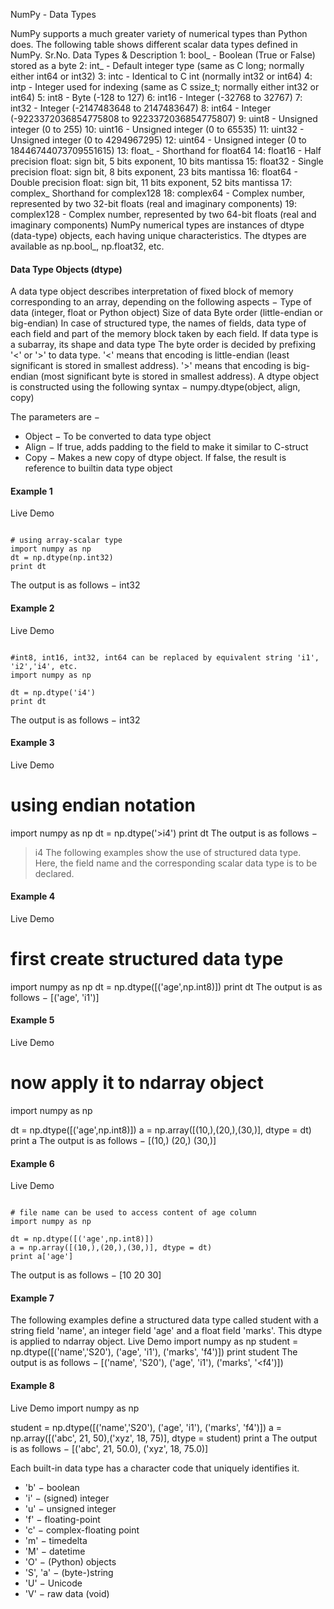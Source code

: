 
NumPy - Data Types

NumPy supports a much greater variety of numerical types than Python does. The following table shows different scalar data types defined in NumPy.
Sr.No.
Data Types & Description
1: bool_ -  Boolean (True or False) stored as a byte
2: int_ - Default integer type (same as C long; normally either int64 or int32)
3: intc - Identical to C int (normally int32 or int64)
4: intp - Integer used for indexing (same as C ssize_t; normally either int32 or int64)
5: int8 - Byte (-128 to 127)
6: int16 - Integer (-32768 to 32767)
7: int32 - Integer (-2147483648 to 2147483647)
8: int64 - Integer (-9223372036854775808 to 9223372036854775807)
9: uint8 - Unsigned integer (0 to 255)
10: uint16 - Unsigned integer (0 to 65535)
11: uint32 - Unsigned integer (0 to 4294967295)
12:  uint64 - Unsigned integer (0 to 18446744073709551615)
13: float_ - Shorthand for float64
14: float16 - Half precision float: sign bit, 5 bits exponent, 10 bits mantissa
15: float32 -  Single precision float: sign bit, 8 bits exponent, 23 bits mantissa
16: float64 - Double precision float: sign bit, 11 bits exponent, 52 bits mantissa
17:  complex_ Shorthand for complex128
18: complex64 - Complex number, represented by two 32-bit floats (real and imaginary components)
19: complex128 -  Complex number, represented by two 64-bit floats (real and imaginary components)
NumPy numerical types are instances of dtype (data-type) objects, each having unique characteristics. The dtypes are available as np.bool_, np.float32, etc.

#### Data Type Objects (dtype)
A data type object describes interpretation of fixed block of memory corresponding to an array, depending on the following aspects −
Type of data (integer, float or Python object)
Size of data
Byte order (little-endian or big-endian)
In case of structured type, the names of fields, data type of each field and part of the memory block taken by each field.
If data type is a subarray, its shape and data type
The byte order is decided by prefixing '<' or '>' to data type. '<' means that encoding is little-endian (least significant is stored in smallest address). '>' means that encoding is big-endian (most significant byte is stored in smallest address).
A dtype object is constructed using the following syntax −
numpy.dtype(object, align, copy)

The parameters are −
* Object − To be converted to data type object
* Align − If true, adds padding to the field to make it similar to C-struct
* Copy − Makes a new copy of dtype object. If false, the result is reference to builtin data type object

#### Example 1
 Live Demo
 
 
<pre><code> 
# using array-scalar type 
import numpy as np 
dt = np.dtype(np.int32) 
print dt
</code></pre>
The output is as follows −
int32

#### Example 2
 Live Demo
 <pre><code>
#int8, int16, int32, int64 can be replaced by equivalent string 'i1', 'i2','i4', etc. 
import numpy as np 

dt = np.dtype('i4')
print dt 
</code></pre>
The output is as follows −
int32

#### Example 3
 Live Demo
# using endian notation 
import numpy as np 
dt = np.dtype('>i4') 
print dt
The output is as follows −
>i4
The following examples show the use of structured data type. Here, the field name and the corresponding scalar data type is to be declared.

#### Example 4
 Live Demo
# first create structured data type 
import numpy as np 
dt = np.dtype([('age',np.int8)]) 
print dt 
The output is as follows −
[('age', 'i1')] 

#### Example 5
 Live Demo
# now apply it to ndarray object 
import numpy as np 

dt = np.dtype([('age',np.int8)]) 
a = np.array([(10,),(20,),(30,)], dtype = dt) 
print a
The output is as follows −
[(10,) (20,) (30,)]

#### Example 6
 Live Demo
<pre><code>
# file name can be used to access content of age column 
import numpy as np 

dt = np.dtype([('age',np.int8)]) 
a = np.array([(10,),(20,),(30,)], dtype = dt) 
print a['age']
</code></pre>
The output is as follows −
[10 20 30]

#### Example 7
The following examples define a structured data type called student with a string field 'name', an integer field 'age' and a float field 'marks'. This dtype is applied to ndarray object.
 Live Demo
import numpy as np 
student = np.dtype([('name','S20'), ('age', 'i1'), ('marks', 'f4')]) 
print student
The output is as follows −
[('name', 'S20'), ('age', 'i1'), ('marks', '<f4')])

#### Example 8
 Live Demo
import numpy as np 

student = np.dtype([('name','S20'), ('age', 'i1'), ('marks', 'f4')]) 
a = np.array([('abc', 21, 50),('xyz', 18, 75)], dtype = student) 
print a
The output is as follows −
[('abc', 21, 50.0), ('xyz', 18, 75.0)]

Each built-in data type has a character code that uniquely identifies it.
* 'b' − boolean
* 'i' − (signed) integer
* 'u' − unsigned integer
* 'f' − floating-point
* 'c' − complex-floating point
* 'm' − timedelta
* 'M' − datetime
* 'O' − (Python) objects
* 'S', 'a' − (byte-)string
* 'U' − Unicode
* 'V' − raw data (void)

